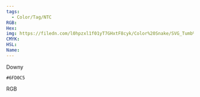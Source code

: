 ```yaml
---
tags:
  - Color/Tag/NTC
RGB:
Hex:
img: https://filedn.com/l0hpzxl1f01yT7GHxtF8cyk/Color%20Snake/SVG_Tumb%20Mass%20No%20Name/6FD0C5.svg
CMYK:
HSL:
Name:
---
```

Downy
```palette
#6FD0C5
```
RGB

